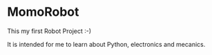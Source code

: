# MomoRobot
This my first Robot Project :-)

It is intended for me to learn about Python, electronics and mecanics.
